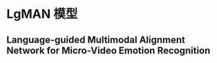 # **LgMAN 模型**

Language-guided Multimodal Alignment Network for Micro-Video Emotion Recognition
---



